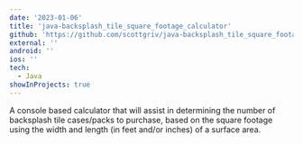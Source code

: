 ```yaml
---
date: '2023-01-06'
title: 'java-backsplash_tile_square_footage_calculator'
github: 'https://github.com/scottgriv/java-backsplash_tile_square_footage_calculator'
external: ''
android: ''
ios: ''
tech:
  - Java
showInProjects: true
---
```


A console based calculator that will assist in determining the number of backsplash tile cases/packs to purchase, based on the square footage using the width and length (in feet and/or inches) of a surface area.
